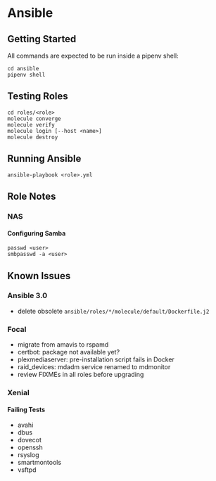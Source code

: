 # Ansible

## Getting Started

All commands are expected to be run inside a pipenv shell:

    cd ansible
    pipenv shell

## Testing Roles

    cd roles/<role>
    molecule converge
    molecule verify
    molecule login [--host <name>]
    molecule destroy

## Running Ansible

    ansible-playbook <role>.yml

## Role Notes

### NAS

#### Configuring Samba

    passwd <user>
    smbpasswd -a <user>

## Known Issues

### Ansible 3.0
- delete obsolete `ansible/roles/*/molecule/default/Dockerfile.j2`

### Focal
- migrate from amavis to rspamd
- certbot: package not available yet?
- plexmediaserver: pre-installation script fails in Docker
- raid_devices: mdadm service renamed to mdmonitor
- review FIXMEs in all roles before upgrading

### Xenial

#### Failing Tests
- avahi
- dbus
- dovecot
- openssh
- rsyslog
- smartmontools
- vsftpd
